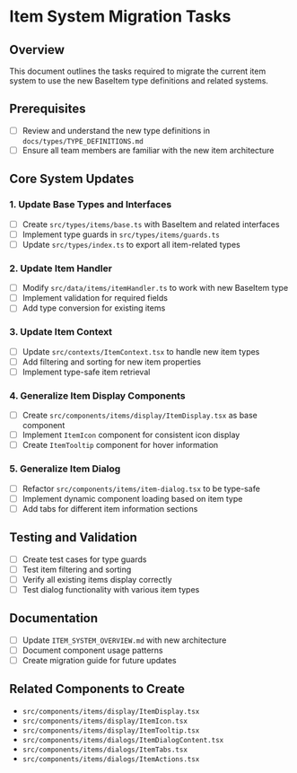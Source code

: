 # Item System Migration Tasks

## Overview
This document outlines the tasks required to migrate the current item system to use the new BaseItem type definitions and related systems.

## Prerequisites
- [ ] Review and understand the new type definitions in `docs/types/TYPE_DEFINITIONS.md`
- [ ] Ensure all team members are familiar with the new item architecture

## Core System Updates

### 1. Update Base Types and Interfaces
- [ ] Create `src/types/items/base.ts` with BaseItem and related interfaces
- [ ] Implement type guards in `src/types/items/guards.ts`
- [ ] Update `src/types/index.ts` to export all item-related types

### 2. Update Item Handler
- [ ] Modify `src/data/items/itemHandler.ts` to work with new BaseItem type
- [ ] Implement validation for required fields
- [ ] Add type conversion for existing items

### 3. Update Item Context
- [ ] Update `src/contexts/ItemContext.tsx` to handle new item types
- [ ] Add filtering and sorting for new item properties
- [ ] Implement type-safe item retrieval

### 4. Generalize Item Display Components
- [ ] Create `src/components/items/display/ItemDisplay.tsx` as base component
- [ ] Implement `ItemIcon` component for consistent icon display
- [ ] Create `ItemTooltip` component for hover information

### 5. Generalize Item Dialog
- [ ] Refactor `src/components/items/item-dialog.tsx` to be type-safe
- [ ] Implement dynamic component loading based on item type
- [ ] Add tabs for different item information sections

## Testing and Validation
- [ ] Create test cases for type guards
- [ ] Test item filtering and sorting
- [ ] Verify all existing items display correctly
- [ ] Test dialog functionality with various item types

## Documentation
- [ ] Update `ITEM_SYSTEM_OVERVIEW.md` with new architecture
- [ ] Document component usage patterns
- [ ] Create migration guide for future updates

## Related Components to Create
- `src/components/items/display/ItemDisplay.tsx`
- `src/components/items/display/ItemIcon.tsx`
- `src/components/items/display/ItemTooltip.tsx`
- `src/components/items/dialogs/ItemDialogContent.tsx`
- `src/components/items/dialogs/ItemTabs.tsx`
- `src/components/items/dialogs/ItemActions.tsx`
